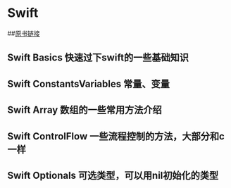 # Swift
##[原书链接](http://www.aidanf.net/learn-swift/)
## Swift Basics 快速过下swift的一些基础知识
## Swift ConstantsVariables 常量、变量
## Swift Array 数组的一些常用方法介绍
## Swift ControlFlow 一些流程控制的方法，大部分和c一样
## Swift Optionals 可选类型，可以用nil初始化的类型

